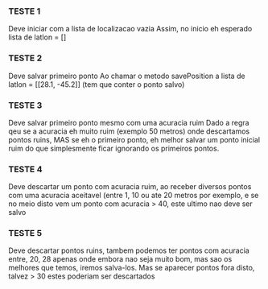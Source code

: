 ### TESTE 1

Deve iniciar com a lista de localizacao vazia
Assim, no inicio eh esperado
lista de latlon = []

### TESTE 2

Deve salvar primeiro ponto
Ao chamar o metodo savePosition a
lista de latlon = [[28.1, -45.2]]
(tem que conter o ponto salvo)

### TESTE 3

Deve salvar primeiro ponto mesmo com uma acuracia ruim
Dado a regra qeu se a acuracia eh muito ruim (exemplo 50 metros) onde descartamos pontos ruins, MAS se
eh o primeiro ponto, eh melhor salvar um ponto inicial
ruim do que simplesmente ficar ignorando os primeiros pontos.

### TESTE 4

Deve descartar um ponto com acuracia ruim, ao receber
diversos pontos com uma acuracia aceitavel (entre 1, 10 ou ate 20 metros por exemplo, e se no meio disto vem um ponto com acuracia > 40, este ultimo nao deve ser salvo

### TESTE 5

Deve descartar pontos ruins, tambem podemos ter pontos 
com acuracia entre, 20, 28 apenas onde embora nao
seja muito bom, mas sao os melhores que temos, iremos salva-los. Mas se aparecer pontos fora disto, talvez > 30
estes poderiam ser descartados
